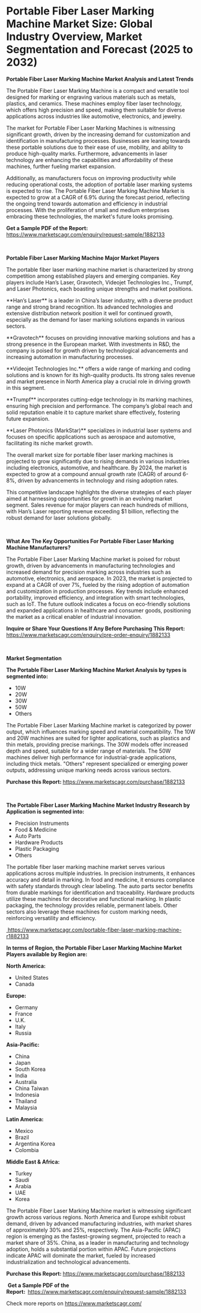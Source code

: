 <p><h1>Portable Fiber Laser Marking Machine Market Size: Global Industry Overview, Market Segmentation and Forecast (2025 to 2032)</h1></p><p><strong>Portable Fiber Laser Marking Machine Market Analysis and Latest Trends</strong></p>
<p><p>The Portable Fiber Laser Marking Machine is a compact and versatile tool designed for marking or engraving various materials such as metals, plastics, and ceramics. These machines employ fiber laser technology, which offers high precision and speed, making them suitable for diverse applications across industries like automotive, electronics, and jewelry.</p><p>The market for Portable Fiber Laser Marking Machines is witnessing significant growth, driven by the increasing demand for customization and identification in manufacturing processes. Businesses are leaning towards these portable solutions due to their ease of use, mobility, and ability to produce high-quality marks. Furthermore, advancements in laser technology are enhancing the capabilities and affordability of these machines, further fueling market expansion.</p><p>Additionally, as manufacturers focus on improving productivity while reducing operational costs, the adoption of portable laser marking systems is expected to rise. The Portable Fiber Laser Marking Machine Market is expected to grow at a CAGR of 6.9% during the forecast period, reflecting the ongoing trend towards automation and efficiency in industrial processes. With the proliferation of small and medium enterprises embracing these technologies, the market's future looks promising.</p></p>
<p><strong>Get a Sample PDF of the Report:&nbsp;</strong> <a href="https://www.marketscagr.com/enquiry/request-sample/1882133?utm_campaign=2482&utm_medium=2&utm_source=Github&utm_content=ia&utm_term=10042025&utm_id=portable-fiber-laser-marking-machine">https://www.marketscagr.com/enquiry/request-sample/1882133</a></p>
<p>&nbsp;</p>
<p><strong>Portable Fiber Laser Marking Machine Major Market Players</strong></p>
<p><p>The portable fiber laser marking machine market is characterized by strong competition among established players and emerging companies. Key players include Han’s Laser, Gravotech, Videojet Technologies Inc., Trumpf, and Laser Photonics, each boasting unique strengths and market positions.</p><p>**Han’s Laser** is a leader in China’s laser industry, with a diverse product range and strong brand recognition. Its advanced technologies and extensive distribution network position it well for continued growth, especially as the demand for laser marking solutions expands in various sectors.</p><p>**Gravotech** focuses on providing innovative marking solutions and has a strong presence in the European market. With investments in R&D, the company is poised for growth driven by technological advancements and increasing automation in manufacturing processes.</p><p>**Videojet Technologies Inc.** offers a wide range of marking and coding solutions and is known for its high-quality products. Its strong sales revenue and market presence in North America play a crucial role in driving growth in this segment.</p><p>**Trumpf** incorporates cutting-edge technology in its marking machines, ensuring high precision and performance. The company’s global reach and solid reputation enable it to capture market share effectively, fostering future expansion.</p><p>**Laser Photonics (MarkStar)** specializes in industrial laser systems and focuses on specific applications such as aerospace and automotive, facilitating its niche market growth. </p><p>The overall market size for portable fiber laser marking machines is projected to grow significantly due to rising demands in various industries including electronics, automotive, and healthcare. By 2024, the market is expected to grow at a compound annual growth rate (CAGR) of around 6-8%, driven by advancements in technology and rising adoption rates.</p><p>This competitive landscape highlights the diverse strategies of each player aimed at harnessing opportunities for growth in an evolving market segment. Sales revenue for major players can reach hundreds of millions, with Han’s Laser reporting revenue exceeding $1 billion, reflecting the robust demand for laser solutions globally.</p></p>
<p>&nbsp;</p>
<p><strong>What Are The Key Opportunities For Portable Fiber Laser Marking Machine Manufacturers?</strong></p>
<p><p>The Portable Fiber Laser Marking Machine market is poised for robust growth, driven by advancements in manufacturing technologies and increased demand for precision marking across industries such as automotive, electronics, and aerospace. In 2023, the market is projected to expand at a CAGR of over 7%, fueled by the rising adoption of automation and customization in production processes. Key trends include enhanced portability, improved efficiency, and integration with smart technologies, such as IoT. The future outlook indicates a focus on eco-friendly solutions and expanded applications in healthcare and consumer goods, positioning the market as a critical enabler of industrial innovation.</p></p>
<p><strong>Inquire or Share Your Questions If Any Before Purchasing This Report:</strong> <a href="https://www.marketscagr.com/enquiry/pre-order-enquiry/1882133?utm_campaign=2482&utm_medium=2&utm_source=Github&utm_content=ia&utm_term=10042025&utm_id=portable-fiber-laser-marking-machine">https://www.marketscagr.com/enquiry/pre-order-enquiry/1882133</a></p>
<p>&nbsp;</p>
<p><strong>Market Segmentation</strong></p>
<p><strong>The Portable Fiber Laser Marking Machine Market Analysis by types is segmented into:</strong></p>
<p><ul><li>10W</li><li>20W</li><li>30W</li><li>50W</li><li>Others</li></ul></p>
<p><p>The Portable Fiber Laser Marking Machine market is categorized by power output, which influences marking speed and material compatibility. The 10W and 20W machines are suited for lighter applications, such as plastics and thin metals, providing precise markings. The 30W models offer increased depth and speed, suitable for a wider range of materials. The 50W machines deliver high performance for industrial-grade applications, including thick metals. "Others" represent specialized or emerging power outputs, addressing unique marking needs across various sectors.</p></p>
<p><strong>Purchase this Report:&nbsp;</strong><a href="https://www.marketscagr.com/purchase/1882133?utm_campaign=2482&utm_medium=2&utm_source=Github&utm_content=ia&utm_term=10042025&utm_id=portable-fiber-laser-marking-machine">https://www.marketscagr.com/purchase/1882133</a></p>
<p>&nbsp;</p>
<p><strong>The Portable Fiber Laser Marking Machine Market Industry Research by Application is segmented into:</strong></p>
<p><ul><li>Precision Instruments</li><li>Food & Medicine</li><li>Auto Parts</li><li>Hardware Products</li><li>Plastic Packaging</li><li>Others</li></ul></p>
<p><p>The portable fiber laser marking machine market serves various applications across multiple industries. In precision instruments, it enhances accuracy and detail in marking. In food and medicine, it ensures compliance with safety standards through clear labeling. The auto parts sector benefits from durable markings for identification and traceability. Hardware products utilize these machines for decorative and functional marking. In plastic packaging, the technology provides reliable, permanent labels. Other sectors also leverage these machines for custom marking needs, reinforcing versatility and efficiency.</p></p>
<p><a href="https://www.marketscagr.com/portable-fiber-laser-marking-machine-r1882133?utm_campaign=2482&utm_medium=2&utm_source=Github&utm_content=ia&utm_term=10042025&utm_id=portable-fiber-laser-marking-machine">&nbsp;https://www.marketscagr.com/portable-fiber-laser-marking-machine-r1882133</a></p>
<p><strong>In terms of Region, the Portable Fiber Laser Marking Machine Market Players available by Region are:</strong></p>
<p>
    <p> <strong> North America: </strong>
        <ul>
            <li>United States</li>
            <li>Canada</li>
        </ul>
        </p> 
    <p> <strong> Europe: </strong>
        <ul>
            <li>Germany</li>
            <li>France</li>
            <li>U.K.</li>
            <li>Italy</li>
            <li>Russia</li>
        </ul>
        </p> 
    <p> <strong> Asia-Pacific: </strong>
        <ul>
            <li>China</li>
            <li>Japan</li>
            <li>South Korea</li>
            <li>India</li>
            <li>Australia</li>
            <li>China Taiwan</li>
            <li>Indonesia</li>
            <li>Thailand</li>
            <li>Malaysia</li>
        </ul>
        </p> 
    <p> <strong> Latin America: </strong>
        <ul>
            <li>Mexico</li>
            <li>Brazil</li>
            <li>Argentina Korea</li>
            <li>Colombia</li>
        </ul>
        </p> 
    <p> <strong> Middle East & Africa: </strong>
        <ul>
            <li>Turkey</li>
            <li>Saudi</li>
            <li>Arabia</li>
            <li>UAE</li>
            <li>Korea</li>
        </ul>
    </p>
    </p>
<p><p>The Portable Fiber Laser Marking Machine market is witnessing significant growth across various regions. North America and Europe exhibit robust demand, driven by advanced manufacturing industries, with market shares of approximately 30% and 25%, respectively. The Asia-Pacific (APAC) region is emerging as the fastest-growing segment, projected to reach a market share of 35%. China, as a leader in manufacturing and technology adoption, holds a substantial portion within APAC. Future projections indicate APAC will dominate the market, fueled by increased industrialization and technological advancements.</p></p>
<p><strong>Purchase this Report: </strong><a href="https://www.marketscagr.com/purchase/1882133?utm_campaign=2482&utm_medium=2&utm_source=Github&utm_content=ia&utm_term=10042025&utm_id=portable-fiber-laser-marking-machine">https://www.marketscagr.com/purchase/1882133</a></p>
<p>&nbsp;<strong>Get a Sample PDF of the Report:&nbsp;&nbsp;</strong><a href="https://www.marketscagr.com/enquiry/request-sample/1882133?utm_campaign=2482&utm_medium=2&utm_source=Github&utm_content=ia&utm_term=10042025&utm_id=portable-fiber-laser-marking-machine">https://www.marketscagr.com/enquiry/request-sample/1882133</a></p>
<p><strong></strong></p>
<p>Check more reports on <a href="https://www.marketscagr.com/?utm_campaign=2482&utm_medium=2&utm_source=Github&utm_content=ia&utm_term=10042025&utm_id=portable-fiber-laser-marking-machine">https://www.marketscagr.com/</a></p>